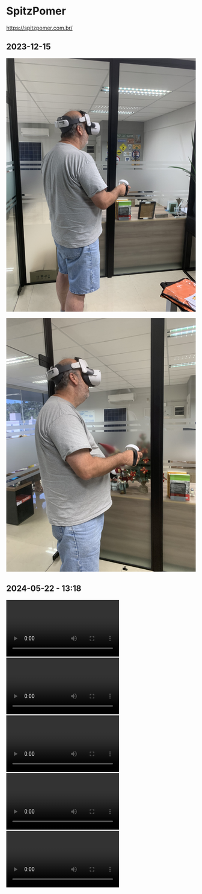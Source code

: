 # SpitzPomer

<https://spitzpomer.com.br/>

## 2023-12-15

![alt text](IMG_5108.jpeg)  

![alt text](IMG_5109.jpeg)  

## 2024-05-22 - 13:18

<video controls src="Video_01.mp4" title="Title"></video>  
<video controls src="Video_02" title="Title"></video>  
<video controls src="Video_03" title="Title"></video>  
<video controls src="Video_04" title="Title"></video>  
<video controls src="Video_05" title="Title"></video>  
